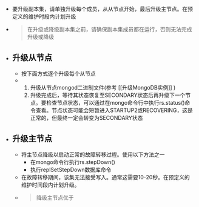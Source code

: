 - 要升级副本集，请单独升级每个成员，从从节点开始，最后升级主节点。在预定义的维护时段内计划升级
- > 在升级或降级副本集之前，请确保副本集成员都在运行，否则无法完成升级或降级
- ## 升级从节点
	- 按下面方式逐个升级每个从节点
	- 1. 升级从节点mongod二进制文件(参考 [[升级MongoDB实例]] )
	  2. 升级完成后，等待其状态恢复至SECONDARY状态后再升级下一个节点。要检查节点状态，可以通过在mongo命令行中执行rs.status()命令查看。节点状态可能会短暂进入STARTUP2或RECOVERING，这是正常的，但最终一定会转变为SECONDARY状态
- ## 升级主节点
	- 将主节点降级以启动正常的故障转移过程。使用以下方法之一
		- 在mongo命令行执行rs.stepDown()
		- 执行replSetStepDown数据库命令
	- 在故障转移期间，该集无法接受写入。通常这需要10-20秒。在预定义的维护时间段内计划升级。
	- > 降级主节点优于